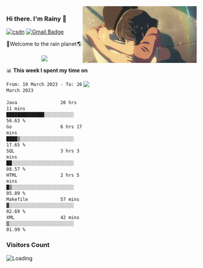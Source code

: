 <img  align='right' height="150" src="https://github.com/LikeRainDay/LikeRainDay/blob/master/pic/img_rain_1.gif?raw=true">



### Hi there. I'm Rainy :lemon:

[![csdn](https://img.shields.io/badge/-csdn-c14438?style=flat-square&logo=c&logoColor=white)](https://blog.csdn.net/qq_15807167)
[![Gmail Badge](https://img.shields.io/badge/-gmail-c14438?style=flat-square&logo=Gmail&logoColor=white&link=mailto:houshuai0816@gmail.com)](mailto:houshuai0816@gmail.com)

🚀Welcome to the rain planet🌎

<center>
<img align='center'  src="https://source.unsplash.com/random/1200x600">
</center>

📊 **This week I spent my time on**

<img align='right'   width="300" src="https://github-readme-stats.vercel.app/api?username=LikeRainDay&show_icons=true&title_color=fff&icon_color=79ff97&text_color=9f9f9f&bg_color=151515&count_private=true">

<!--START_SECTION:waka-->

```text
From: 19 March 2023 - To: 26 March 2023

Java                20 hrs 11 mins  ██████████████░░░░░░░░░░░   56.63 %
Go                  6 hrs 17 mins   ████▒░░░░░░░░░░░░░░░░░░░░   17.65 %
SQL                 3 hrs 3 mins    ██░░░░░░░░░░░░░░░░░░░░░░░   08.57 %
HTML                2 hrs 5 mins    █▒░░░░░░░░░░░░░░░░░░░░░░░   05.89 %
Makefile            57 mins         ▓░░░░░░░░░░░░░░░░░░░░░░░░   02.69 %
XML                 42 mins         ▒░░░░░░░░░░░░░░░░░░░░░░░░   01.99 %
```

<!--END_SECTION:waka-->

### Visitors Count
<img align="left" src = "https://profile-counter.glitch.me/LikeRainDay/count.svg" alt ="Loading">
